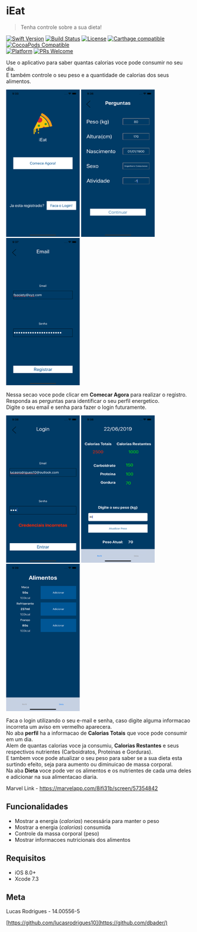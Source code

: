 # iEat
> Tenha controle sobre a sua dieta!

[![Swift Version][swift-image]][swift-url]
[![Build Status][travis-image]][travis-url]
[![License][license-image]][license-url]
[![Carthage compatible](https://img.shields.io/badge/Carthage-compatible-4BC51D.svg?style=flat)](https://github.com/Carthage/Carthage)
[![CocoaPods Compatible](https://img.shields.io/cocoapods/v/EZSwiftExtensions.svg)](https://img.shields.io/cocoapods/v/LFAlertController.svg)  
[![Platform](https://img.shields.io/cocoapods/p/LFAlertController.svg?style=flat)](http://cocoapods.org/pods/LFAlertController)
[![PRs Welcome](https://img.shields.io/badge/PRs-welcome-brightgreen.svg?style=flat-square)](http://makeapullrequest.com)

Use o aplicativo para saber quantas calorias voce pode consumir no seu dia. <br>
E também controle o seu peso e a quantidade de calorias dos seus alimentos.
<p float="left"> 
  <img src="pagina_inicial.png" width="200" height="400"/>
  <img src="perguntas.png" width="200" height="400"/>
  <img src="registrar_email.png" width="200" height="400"/>
</p>

<p>
Nessa secao voce pode clicar em <b>Comecar Agora</b> para realizar o registro. <br>
Responda as perguntas para identificar o seu perfil energetico. <br>
Digite o seu email e senha para fazer o login futuramente. <br>
</p>

<p float="left"> 
  <img src="login.png" width="200" height="400"/>
  <img src="perfil.png" width="200" height="400"/>
  <img src="alimentos.png" width="200" height="400"/>
</p>

<p>
Faca o login utilizando o seu e-mail e senha, caso digite alguma informacao incorreta um aviso em vermelho aparecera.  <br>
No aba <b>perfil</b> ha a informacao de <b>Calorias Totais</b> que voce pode consumir em um dia. <br>
  Alem de quantas calorias voce ja consumiu, <b> Calorias Restantes</b> e seus respectivos nutrientes (Carboidratos, Proteinas e Gorduras). <br>
E tambem voce pode atualizar o seu peso para saber se a sua dieta esta surtindo efeito, seja para aumento ou diminuicao de massa corporal. <br>
Na aba <b>Dieta</b> voce pode ver os alimentos e os nutrientes de cada uma deles e adicionar na sua alimentacao diaria.
</p>

Marvel Link - https://marvelapp.com/8ifi31b/screen/57354842

## Funcionalidades

- Mostrar a energia (<i>calorias</i>) necessária para manter o peso
- Mostrar a energia (<i>calorias</i>) consumida
- Controle da massa corporal (peso)
- Mostrar informacoes nutricionais dos alimentos

## Requisitos

- iOS 8.0+
- Xcode 7.3

## Meta

Lucas Rodrigues - 14.00556-5

[https://github.com/lucasrodrigues10](https://github.com/dbader/)

[swift-image]:https://img.shields.io/badge/swift-4.0-orange.svg
[swift-url]: https://swift.org/
[license-image]: https://img.shields.io/badge/License-MIT-blue.svg
[license-url]: LICENSE
[travis-image]: https://img.shields.io/travis/dbader/node-datadog-metrics/master.svg?style=flat-square
[travis-url]: https://travis-ci.org/dbader/node-datadog-metrics
[codebeat-image]: https://codebeat.co/badges/c19b47ea-2f9d-45df-8458-b2d952fe9dad
[codebeat-url]: https://codebeat.co/projects/github-com-vsouza-awesomeios-com
